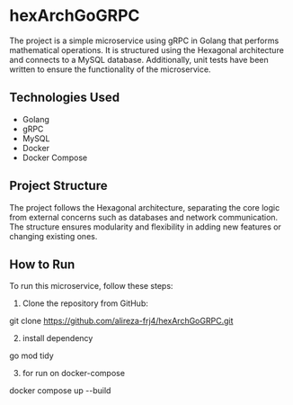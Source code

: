 # hexArchGoGRPC

The project is a simple microservice using gRPC in Golang that performs mathematical operations. It is structured using the Hexagonal architecture and connects to a MySQL database. Additionally, unit tests have been written to ensure the functionality of the microservice.

## Technologies Used

- Golang
- gRPC
- MySQL
- Docker
- Docker Compose

## Project Structure

The project follows the Hexagonal architecture, separating the core logic from external concerns such as databases and network communication. The structure ensures modularity and flexibility in adding new features or changing existing ones.

## How to Run

To run this microservice, follow these steps:

1. Clone the repository from GitHub:

git clone <https://github.com/alireza-frj4/hexArchGoGRPC.git>

2. install dependency 

go mod tidy

3. for run on docker-compose

docker compose up --build